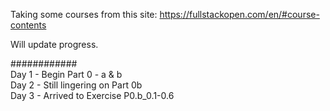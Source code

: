 Taking some courses from this site:  https://fullstackopen.com/en/#course-contents  

Will update progress.  

############  
Day 1 - Begin Part 0 - a & b  
Day 2 - Still lingering on Part 0b  
Day 3 - Arrived to Exercise P0.b_0.1-0.6  

